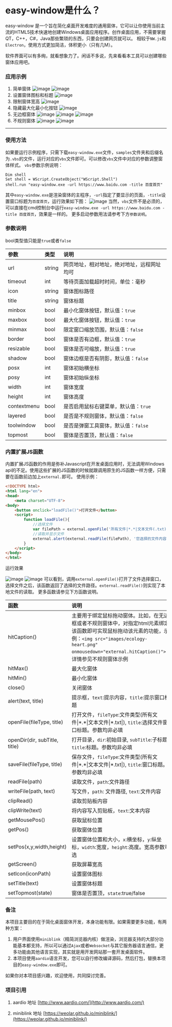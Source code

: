 # easy-window是什么？
easy-window 是一个旨在简化桌面开发难度的通用窗体，它可以让你使用当前主流的HTML5技术快速地创建Windows桌面应用程序。创作桌面应用，不需要掌握QT，C++，C#，Java那些繁琐的东西，只要会创建网页就可以。
相较于`NW.js`和`Electron`，使用方式更加简洁，体积更小（只有几M）。

软件界面可以有多绚，就看想象力了。闲话不多说，先来看看本工具可以创建哪些窗体应用吧。
### 应用示例
 1. 简单窗体
    ![image](https://github.com/lixk/easy-window/raw/master/screenshots/1-1.png)
    ![image](https://github.com/lixk/easy-window/raw/master/screenshots/1-2.png)
 2. 设置窗体图标和标题
    ![image](https://github.com/lixk/easy-window/raw/master/screenshots/2.png)
 3. 限制窗体宽高
    ![image](https://github.com/lixk/easy-window/raw/master/screenshots/3.png)
 4. 隐藏最大化最小化按钮
    ![image](https://github.com/lixk/easy-window/raw/master/screenshots/4.png)
 5. 无边框窗体
    ![image](https://github.com/lixk/easy-window/raw/master/screenshots/5-1.png)
    ![image](https://github.com/lixk/easy-window/raw/master/screenshots/5-2.png)
    ![image](https://github.com/lixk/easy-window/raw/master/screenshots/5-3.png)
 6. 不规则窗体
    ![image](https://github.com/lixk/easy-window/raw/master/screenshots/6-1.png)
    ![image](https://github.com/lixk/easy-window/raw/master/screenshots/6-2.gif)

---
### 使用方法
如果要运行示例程序，只需下载`easy-window.exe`文件，`samples`文件夹和后缀名为`.vbs`的文件，运行对应的`vbs`文件即可。可以修改`vbs`文件中对应的参数调整窗体样式。
`vbs`参数示例说明：
```vbs
Dim shell
Set shell = WScript.CreateObject("WScript.Shell") 
shell.run "easy-window.exe -url https://www.baidu.com -title 百度首页"
```

其中`easy-window.exe`是渲染窗体的主程序，`-url`指定了要显示的页面，`-title`设置窗口标题为`百度首页`，运行效果如下图：
![image](https://github.com/lixk/easy-window/raw/master/screenshots/baidu-title.png)
当然，`vbs`文件不是必须的，可以直接在cmd控制台中运行`easy-window.exe -url https://www.baidu.com -title 百度首页`，效果是一样的。
更多启动参数用法请参考下方`参数说明`。


### 参数说明
bool类型值只能是`true`或者`false`

|参数|类型|说明|
| :--- | :--- | :--- |
|url|string|网页地址，相对地址，绝对地址，远程网址均可|
|timeout|int|等待页面加载超时时间，单位：毫秒|
|icon|string|窗体图标路径|
|title|string|窗体标题|
|minbox|bool|最小化窗体按钮，默认值：`true`|
|maxbox|bool|最大化窗体按钮，默认值：`true`|
|minmax|bool|限定窗口缩放范围，默认值：`false`|
|border|bool|窗体是否有边框，默认值：`true`|
|resizable|bool|窗体是否可缩放，默认值：`true`|
|shadow|bool|窗体边框是否有阴影，默认值：`false`|
|posx|int|窗体初始横坐标|
|posy|int|窗体初始纵坐标|
|width|int|窗体宽度|
|height|int|窗体高度|
|contextmenu|bool|是否启用鼠标右键菜单，默认值：`true`|
|layered|bool|是否是不规则窗体，默认值：`false`|
|toolwindow|bool|是否是弹窗工具窗体，默认值：`false`|
|topmost|bool|窗体是否置顶，默认值：`false`|

### 内置扩展JS函数
内置扩展JS函数的作用是弥补Javascript在开发桌面应用时，无法调用Windows api的不足。使用这些扩展的JS函数的时候就跟调用原生的JS函数一样方便，只需要在函数前边加上`external.`即可。
使用示例：

```html
<!DOCTYPE html>
<html lang="en">
<head>
	<meta charset="UTF-8">
<body>
	<button onclick="loadFile()">打开文件</button>
	<script>
		function loadFile(){
			//选择文件
			var filePath = external.openFile('所有文件|*.*|文本文件(.txt)|*.txt|');
			//读取并显示文件
			external.alert(external.readFile(filePath), '您选择的文件内容如下');
		}
	</script>
</body>
</html>
```

运行效果

![image](https://github.com/lixk/easy-window/raw/master/screenshots/file-open.png)
![image](https://github.com/lixk/easy-window/raw/master/screenshots/file-read.png)
可以看到，调用`external.openFile()`打开了文件选择窗口，选择文件之后，该函数返回了选择的文件路径。`external.readFile()`则实现了本地文件的读取。
更多函数请参见下方函数说明。

|函数|说明|
| :--- | :--- |
|hitCaption()|主要用于绑定鼠标拖动窗体。比如，在无边框或者不规则窗体中，对指定html元素绑定该函数即可实现鼠标拖动该元素的功能，示例：`<img src="images/ecology-heart.png" onmousedown="external.hitCaption()">`，详情参见不规则窗体示例|
|hitMax()|最大化窗体|
|hitMin()|最小化窗体|
|close()|关闭窗体|
|alert(text, title)|提示框，`text`:提示内容，`title`:提示窗口标题|
|openFile(fileType, title)|打开文件，`fileType`:文件类型(所有文件&#124;\*.\*&#124;文本文件&#124;\*.txt&#124;), `title`:选择文件窗口标题。参数均非必填|
|openDir(dir, subTitle, title)|打开目录，`dir`:初始目录, `subTitle`:子标题, `title`:标题。参数均非必填|
|saveFile(fileType, title)|保存文件，`fileType`:文件类型(所有文件&#124;\*.\*&#124;文本文件&#124;\*.txt&#124;), `title`:窗口标题。参数均非必填|
|readFile(path)|读取文件，`path`:文件路径|
|writeFile(path, text)|写文件，`path`: 文件路径, `text`:文件内容|
|clipRead()|读取剪贴板内容|
|clipWrite(text)|将内容写入剪贴板，`text`:文本内容|
|getMousePos()|获取鼠标位置|
|getPos()|获取窗体位置|
|setPos(x,y,width,height)|设置窗体位置和大小，`x`:横坐标，`y`:纵坐标，`width`:宽度，`height`:高度。宽高参数可选|
|getScreen()|获取屏幕宽高|
|setIcon(iconPath)|设置窗体图标|
|setTitle(text)|设置窗体标题|
|setTopmost(state)|窗体是否置顶，`state`:true/false|


### 备注
本项目主要目的在于简化桌面窗体开发，本身功能有限。如果需要更多功能，有两种方案：
 1. 用户界面使用`miniblink`（精简浏览器内核）做渲染，浏览器支持的大部分功能基本都支持，所以可以通过`Ajax`或者`Websocket`与其它服务器语言通信，更多功能由其他语言实现，其实就是用开发网站那一套开发桌面软件。
 2. 本项目使用`aardio`语言开发，您可以自行修改编译源码，然后打包，替换本项目的`easy-window.exe`即可。

如果你对本项目感兴趣，欢迎使用，共同探讨完善。

### 项目引用

 1. aardio 地址 [http://www.aardio.com/](http://www.aardio.com/)

 2. miniblink 地址 [https://weolar.github.io/miniblink/](https://weolar.github.io/miniblink/)
